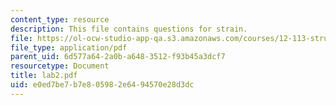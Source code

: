 ```yaml
---
content_type: resource
description: This file contains questions for strain.
file: https://ol-ocw-studio-app-qa.s3.amazonaws.com/courses/12-113-structural-geology-fall-2005/e0ed7be7b7e805982e6494570e28d3dc_lab2.pdf
file_type: application/pdf
parent_uid: 6d577a64-2a0b-a648-3512-f93b45a3dcf7
resourcetype: Document
title: lab2.pdf
uid: e0ed7be7-b7e8-0598-2e64-94570e28d3dc
---
```

